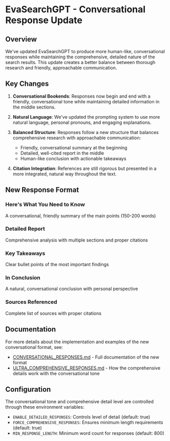 # EvaSearchGPT - Conversational Response Update

## Overview

We've updated EvaSearchGPT to produce more human-like, conversational responses while maintaining the comprehensive, detailed nature of the search results. This update creates a better balance between thorough research and friendly, approachable communication.

## Key Changes

1. **Conversational Bookends**: Responses now begin and end with a friendly, conversational tone while maintaining detailed information in the middle sections.

2. **Natural Language**: We've updated the prompting system to use more natural language, personal pronouns, and engaging explanations.

3. **Balanced Structure**: Responses follow a new structure that balances comprehensive research with approachable communication:
   - Friendly, conversational summary at the beginning
   - Detailed, well-cited report in the middle
   - Human-like conclusion with actionable takeaways

4. **Citation Integration**: References are still rigorous but presented in a more integrated, natural way throughout the text.

## New Response Format

### Here's What You Need to Know

A conversational, friendly summary of the main points (150-200 words)

### Detailed Report

Comprehensive analysis with multiple sections and proper citations

### Key Takeaways

Clear bullet points of the most important findings

### In Conclusion

A natural, conversational conclusion with personal perspective

### Sources Referenced

Complete list of sources with proper citations

## Documentation

For more details about the implementation and examples of the new conversational format, see:

- [CONVERSATIONAL_RESPONSES.md](/CONVERSATIONAL_RESPONSES.md) - Full documentation of the new format
- [ULTRA_COMPREHENSIVE_RESPONSES.md](/ULTRA_COMPREHENSIVE_RESPONSES.md) - How the comprehensive details work with the conversational tone

## Configuration

The conversational tone and comprehensive detail level are controlled through these environment variables:

- `ENABLE_DETAILED_RESPONSES`: Controls level of detail (default: true)
- `FORCE_COMPREHENSIVE_RESPONSES`: Ensures minimum length requirements (default: true)
- `MIN_RESPONSE_LENGTH`: Minimum word count for responses (default: 800)
